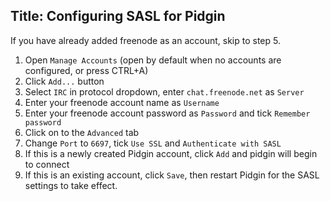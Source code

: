 Title: Configuring SASL for Pidgin
---

If you have already added freenode as an account, skip to step 5.

1. Open `Manage Accounts` (open by default when no accounts are configured, or press CTRL+A)
2. Click `Add...` button
3. Select `IRC` in protocol dropdown, enter `chat.freenode.net` as `Server`
4. Enter your freenode account name as `Username`
5. Enter your freenode account password as `Password` and tick `Remember password`
6. Click on to the `Advanced` tab
7. Change `Port` to `6697`, tick `Use SSL` and `Authenticate with SASL`
8. If this is a newly created Pidgin account, click `Add` and pidgin will begin to connect
9. If this is an existing account, click `Save`, then restart Pidgin for the SASL settings to take effect.
